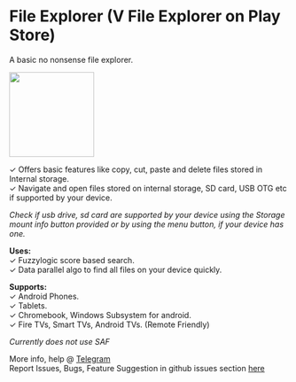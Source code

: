 # File Explorer (V File Explorer on Play Store)  
A basic no nonsense file explorer.  

<!-- [![Get it on Google Play](https://play.google.com/intl/en_us/badges/images/badge_new.png)](https://play.google.com/store/apps/details?id=visnkmr.apps.filexplorer) -->
[<img src="https://images-na.ssl-images-amazon.com/images/G/01/mobile-apps/devportal2/res/images/amazon-appstore-badge-english-white.png" data-canonical-src="" alt-text="" width="153" />](https://www.amazon.com/gp/mas/dl/android?p=visnkmr.apps.filexplorer)  
  
✓ Offers basic features like copy, cut, paste and delete files stored in Internal storage.  
✓ Navigate and open files stored on internal storage, SD card, USB OTG etc if supported by your device.  
  
*Check if usb drive, sd card are supported by your device using the Storage mount info button provided or by using the menu button, if your device has one.*
<!-- Transfer, Manage files on your android (Internal Storage, External Storage) using any web browser. -->
  
**Uses:**  
✓ Fuzzylogic score based search.  
✓ Data parallel algo to find all files on your device quickly.
  
**Supports:**  
✓ Android Phones.  
✓ Tablets.  
✓ Chromebook, Windows Subsystem for android.  
✓ Fire TVs, Smart TVs, Android TVs. (Remote Friendly)  
  
*Currently does not use SAF*   
  
More info, help @ [Telegram](https://vishnunkmr.t.me)  
Report Issues, Bugs, Feature Suggestion in github issues section [here](https://github.com/visnkmr/backgroundappslist/issues)
